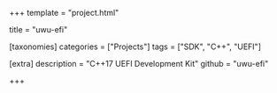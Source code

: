 +++
template = "project.html"

title = "uwu-efi"

[taxonomies]
categories = ["Projects"]
tags = ["SDK", "C++", "UEFI"]

[extra]
description = "C++17 UEFI Development Kit"
github = "uwu-efi"

+++
